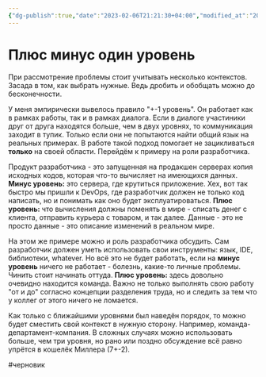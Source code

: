```yaml
---
{"dg-publish":true,"date":"2023-02-06T21:21:30+04:00","modified_at":"2023-03-10T14:08:08+04:00","up":"[[Chernov sharit]]","posted":"https://t.me/chernov_sharit/495","published_at":"2023-03-03T21:41:00+04:00","permalink":"/chernov-sharit/2023-02-26-plyus-minus-uroven/","dgPassFrontmatter":true}
---
```



# Плюс минус один уровень

При рассмотрение проблемы стоит учитывать несколько контекстов. Засада в том, как выбрать нужные. Ведь дробить и обобщать можно до бесконечности.

У меня эмпирически вывелось правило "+-1 уровень". Он работает как в рамках работы, так и в рамках диалога. Если в диалоге участиники друг от друга находятся больше, чем в двух уровнях, то коммуникация заходит в тупик. Только если они не попытаются найти общий язык на реальных примерах. В работе такой подход помогает не зацикливаться **только** на своей области. Перейдём к примеру на роли разработчика. 

Продукт разработчика - это запущенная на продакшен серверах копия исходных кодов, которая что-то вычисляет на имеющихся данных. **Минус уровень:** это сервера, где крутиться приложение. Хех, вот так быстро мы пришли к DevOps, где разработчик должен не только код написать, но и понимать как оно будет эксплуатироваться. **Плюс уровень:**  что вычисления должны поменять в мире - списать денег с клиента, отправить курьера с товаром, и так далее. Данные - это не просто данные - это описание изменений в реальном мире.

На этом же примере можно и роль разработчика обсудить. Сам разработчик должен уметь использовать свои инструменты: язык, IDE, библиотеки, whatever. Но всё это не будет работать, если на **минус уровень** ничего не работает - болезнь, какие-то личные проблемы. Чинить стоит начинать оттуда. **Плюс уровень:**
здесь довольно очевидно находится команда. Важно не только выполнять свою работу "от и до" согласно концепции разделения труда, но и следить за тем что у коллег от этого ничего не ломается.

Как только с ближайшими уровнями был наведён порядок, то можно будет сместить свой контекст в нужную сторону. Например, команда-департамент-компания. В сложных случаях можно использовать больше, чем три уровня, но рано или поздно обсуждение всё равно упрётся в кошелёк Миллера (7+-2).

#черновик 
